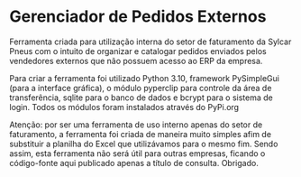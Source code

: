 # Gerenciador de Pedidos Externos
Ferramenta criada para utilização interna do setor de faturamento da Sylcar Pneus com o intuito de organizar e catalogar pedidos enviados pelos vendedores externos que não possuem acesso ao ERP da empresa.

Para criar a ferramenta foi utilizado Python 3.10, framework PySimpleGui (para a interface gráfica), o módulo pyperclip para controle da área de transferência, sqlite para o banco de dados  e bcrypt para o sistema de login. Todos os módulos foram instalados através do PyPi.org

Atenção: por ser uma ferramenta de uso interno apenas do setor de faturamento, a ferramenta foi criada de maneira muito simples afim de substituir a planilha do Excel que utilizávamos para o mesmo fim. Sendo assim, esta ferramenta não será útil para outras empresas, ficando o código-fonte aqui publicado apenas a título de consulta. Obrigado.
